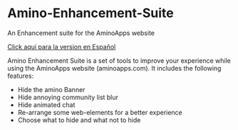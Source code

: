 # Amino-Enhancement-Suite
An Enhancement suite for the AminoApps website

[Click aqui para la version en Español](/README_ESP.md)

Amino Enhancement Suite is a set of tools to improve your experience while using the AminoApps website (aminoapps.com). It includes the following features:

- Hide the amino Banner
- Hide annoying community list blur
- Hide animated chat
- Re-arrange some web-elements for a better experience
- Choose what to hide and what not to hide
